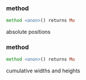 ### method <anon>

```raku
method <anon>() returns Mu
```

absolute positions

### method <anon>

```raku
method <anon>() returns Mu
```

cumulative widths and heights

